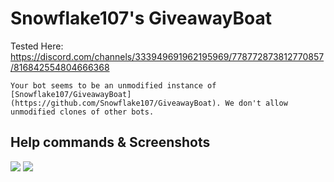 # Snowflake107's GiveawayBoat 
 
Tested Here: https://discord.com/channels/333949691962195969/778772873812770857/816842554804666368

`Your bot seems to be an unmodified instance of [Snowflake107/GiveawayBoat](https://github.com/Snowflake107/GiveawayBoat). We don't allow unmodified clones of other bots.`

## Help commands & Screenshots
![](https://i.imgur.com/hHvX1z6.png)
![](https://i.imgur.com/c0NunCH.png)
